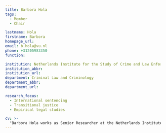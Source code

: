 ```yaml
---
title: Barbora Hola
tags: 
  - Member
  - Chair

lastname: Hola
firstname: Barbora
homepage_url:
email: b.hola@vu.nl
phone: +31205983350
function: 

institution: Netherlands Institute for the Study of Crime and Law Enforcement & Vrije Universiteit Amsterdam
institution_abbr:
institution_url:
department: Criminal Law and Criminology
department_abbr:
department_url:

research_focus: 
  - International sentencing
  - Transitional justice
  - Empirical legal studies

cv: >-
  "Barbora Hola works as Senior Researcher at the Netherlands Institute for the Study of Crime and Law Enforcement (NSCR) and as Associate Professor at the Department of Criminal Law and Criminology at  VU University of Amsterdam. She has an interdisciplinary focus and studies transitional justice after atrocities, in particular (international) criminal trials, sentencing of international crimes, enforcement of international sentences, rehabilitation of war criminals and life after trial at international criminal tribunals. Barbora has published extensively on these subjects and presented at international conferences and universities in Europe, Africa and the America’s. In 2013, the Netherlands Organization for   Scientific Research (NWO)  awarded Barbora the prestigious VENI grant for a research on sentencing of international crimes by national courts in Bosnia and Rwanda. In 2015 Barbora, together with Lily Rueda, received a Research Talent Grant for a project focusing on the role of sanctions in the ICC complementarity assessment. In 2016, the NWO WOTRO  funded a project on cycle of violence in post-conflict settings, in which she cooperates with  colleagues from the Netherlands Institute for the Study of Crime and Law Enforcement and the Prison Fellowship Rwanda. In 2017, Barbora was one of the four candidates who received the highly competitive ‘WISE’ (Women in Science Excel) fellowship from the NWO to develop her research line on empirical studies of international criminal and transitional justice after atrocities. Besides her research and teaching in the Master’s programme International Crimes and Criminology, Barbora is a co-director of the Center for International Criminal Justice, a knowledge centre dedicated to interdisciplinary studies of mass atrocity crimes and international criminal justice ([www.cicj.org](https://www.cicj.org))."
---
```

